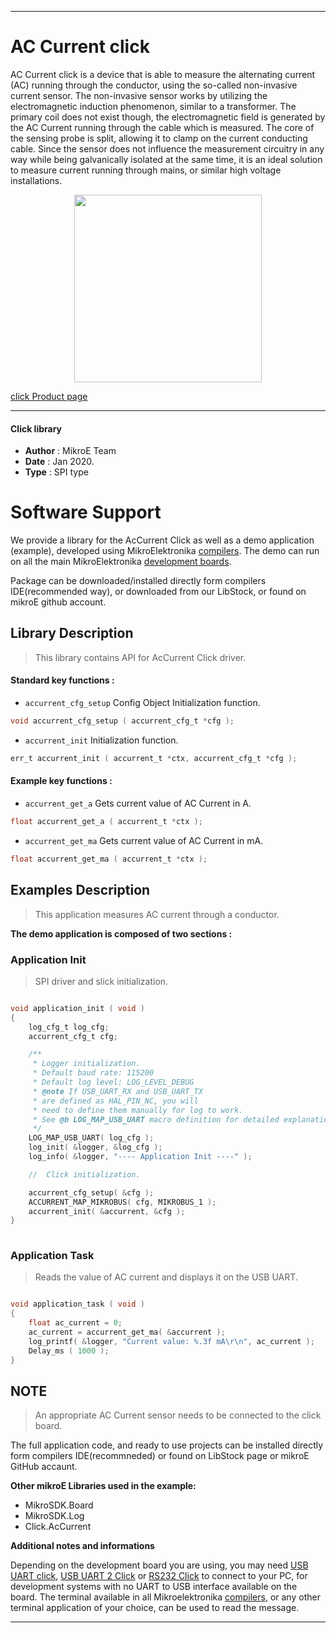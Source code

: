 
---
# AC Current click

AC Current click is a device that is able to measure the alternating current (AC) running through the conductor, using the so-called non-invasive current sensor. The non-invasive sensor works by utilizing the electromagnetic induction phenomenon, similar to a transformer. The primary coil does not exist though, the electromagnetic field is generated by the AC Current running through the cable which is measured. The core of the sensing probe is split, allowing it to clamp on the current conducting cable. Since the sensor does not influence the measurement circuitry in any way while being galvanically isolated at the same time, it is an ideal solution to measure current running through mains, or similar high voltage installations.

<p align="center">
  <img src="https://download.mikroe.com/images/click_for_ide/accurrent_click.png" height=300px>
</p>

[click Product page](https://www.mikroe.com/ac-current-click)

---


#### Click library 

- **Author**        : MikroE Team
- **Date**          : Jan 2020.
- **Type**          : SPI type


# Software Support

We provide a library for the AcCurrent Click 
as well as a demo application (example), developed using MikroElektronika 
[compilers](https://shop.mikroe.com/compilers). 
The demo can run on all the main MikroElektronika [development boards](https://shop.mikroe.com/development-boards).

Package can be downloaded/installed directly form compilers IDE(recommended way), or downloaded from our LibStock, or found on mikroE github account. 

## Library Description

> This library contains API for AcCurrent Click driver.

#### Standard key functions :

- `accurrent_cfg_setup` Config Object Initialization function.
```c
void accurrent_cfg_setup ( accurrent_cfg_t *cfg );
```
 
- `accurrent_init` Initialization function.
```c
err_t accurrent_init ( accurrent_t *ctx, accurrent_cfg_t *cfg );
```

#### Example key functions :

- `accurrent_get_a` Gets current value of AC Current in A.
```c
float accurrent_get_a ( accurrent_t *ctx );
```
 
- `accurrent_get_ma` Gets current value of AC Current in mA.
```c
float accurrent_get_ma ( accurrent_t *ctx );
```

## Examples Description

> This application measures AC current through a conductor.

**The demo application is composed of two sections :**

### Application Init 

> SPI driver and slick initialization.

```c

void application_init ( void )
{
    log_cfg_t log_cfg;
    accurrent_cfg_t cfg;

    /** 
     * Logger initialization.
     * Default baud rate: 115200
     * Default log level: LOG_LEVEL_DEBUG
     * @note If USB_UART_RX and USB_UART_TX 
     * are defined as HAL_PIN_NC, you will 
     * need to define them manually for log to work. 
     * See @b LOG_MAP_USB_UART macro definition for detailed explanation.
     */
    LOG_MAP_USB_UART( log_cfg );
    log_init( &logger, &log_cfg );
    log_info( &logger, "---- Application Init ----" );

    //  Click initialization.

    accurrent_cfg_setup( &cfg );
    ACCURRENT_MAP_MIKROBUS( cfg, MIKROBUS_1 );
    accurrent_init( &accurrent, &cfg );
}
  
```

### Application Task

> Reads the value of AC current and displays it on the USB UART.

```c

void application_task ( void )
{
    float ac_current = 0;
    ac_current = accurrent_get_ma( &accurrent );
    log_printf( &logger, "Current value: %.3f mA\r\n", ac_current );
    Delay_ms ( 1000 );
}  

```

## NOTE
> An appropriate AC Current sensor needs to be connected to the click board.

The full application code, and ready to use projects can be  installed directly form compilers IDE(recommneded) or found on LibStock page or mikroE GitHub accaunt.

**Other mikroE Libraries used in the example:** 

- MikroSDK.Board
- MikroSDK.Log
- Click.AcCurrent

**Additional notes and informations**

Depending on the development board you are using, you may need 
[USB UART click](https://shop.mikroe.com/usb-uart-click), 
[USB UART 2 Click](https://shop.mikroe.com/usb-uart-2-click) or 
[RS232 Click](https://shop.mikroe.com/rs232-click) to connect to your PC, for 
development systems with no UART to USB interface available on the board. The 
terminal available in all Mikroelektronika 
[compilers](https://shop.mikroe.com/compilers), or any other terminal application 
of your choice, can be used to read the message.



---
